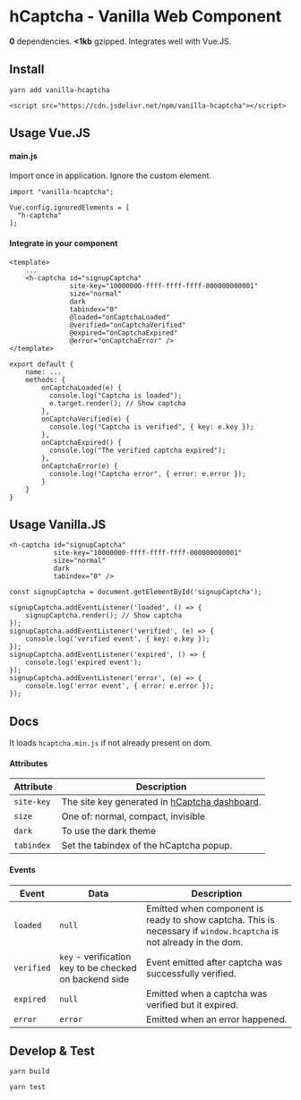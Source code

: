 # hCaptcha - Vanilla Web Component

**0** dependencies. **<1kb** gzipped. Integrates well with Vue.JS.

## Install
```
yarn add vanilla-hcaptcha
```
```
<script src="https://cdn.jsdelivr.net/npm/vanilla-hcaptcha"></script>
```

## Usage Vue.JS

#### main.js
Import once in application. Ignore the custom element.
```
import "vanilla-hcaptcha";

Vue.config.ignoredElements = [
  "h-captcha"
];
```

#### Integrate in your component
```
<template>
    ...
    <h-captcha id="signupCaptcha"
               site-key="10000000-ffff-ffff-ffff-000000000001"
               size="normal"
               dark
               tabindex="0"
               @loaded="onCaptchaLoaded"
               @verified="onCaptchaVerified"
               @expired="onCaptchaExpired"
               @error="onCaptchaError" />
</template>

export default {
    name: ...
    methods: {
        onCaptchaLoaded(e) {
          console.log("Captcha is loaded");
          e.target.render(); // Show captcha
        },
        onCaptchaVerified(e) {
          console.log("Captcha is verified", { key: e.key });
        },
        onCaptchaExpired() {
          console.log("The verified captcha expired");
        },
        onCaptchaError(e) {
          console.log("Captcha error", { error: e.error });
        }
    }
}
```

## Usage Vanilla.JS
```
<h-captcha id="signupCaptcha"
           site-key="10000000-ffff-ffff-ffff-000000000001"
           size="normal"
           dark
           tabindex="0" />

const signupCaptcha = document.getElementById('signupCaptcha');

signupCaptcha.addEventListener('loaded', () => {
    signupCaptcha.render(); // Show captcha
});
signupCaptcha.addEventListener('verified', (e) => {
    console.log('verified event', { key: e.key });
});
signupCaptcha.addEventListener('expired', () => {
    console.log('expired event');
});
signupCaptcha.addEventListener('error', (e) => {
    console.log('error event', { error: e.error });
});
```

## Docs
It loads `hcaptcha.min.js` if not already present on dom.

#### Attributes

|Attribute|Description|
|---|---|
|`site-key`|The site key generated in [hCaptcha dashboard](https://dashboard.hcaptcha.com).|
|`size`|One of: normal, compact, invisible|
|`dark`|To use the dark theme|
|`tabindex`|Set the tabindex of the hCaptcha popup.|


#### Events

|Event|Data|Description|
|---|---|---|
|`loaded`|`null`|Emitted when component is ready to show captcha. This is necessary if `window.hcaptcha` is not already in the dom.|
|`verified`|`key` - verification key to be checked on backend side|Event emitted after captcha was successfully verified.|
|`expired`|`null`|Emitted when a captcha was verified but it expired.|
|`error`|`error`|Emitted when an error happened.|


## Develop & Test

```
yarn build
```

```
yarn test
```
